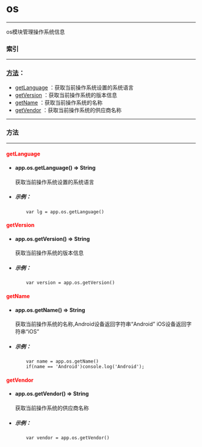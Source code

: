 # os
***

os模块管理操作系统信息



###	索引
***
###	[方法](#方法)：

*	[getLanguage](#getLanguage) ：获取当前操作系统设置的系统语言
*	[getVersion](#getVersion) ：获取当前操作系统的版本信息
*	[getName](#getName) ：获取当前操作系统的名称
*	[getVendor](#getVendor) ：获取当前操作系统的供应商名称

***
###	<div id="方法">方法</div>
***

#### <div id="getLanguage" style="color:red">getLanguage</div>
-	####	app.os.getLanguage()   ⇒ String
	获取当前操作系统设置的系统语言

-	#####	示例：

			var lg = app.os.getLanguage()

#### <div id="getVersion" style="color:red">getVersion</div>
-	####	app.os.getVersion()   ⇒ String
	获取当前操作系统的版本信息

-	#####	示例：

			var version = app.os.getVersion()

#### <div id="getName" style="color:red">getName</div>
-	####	app.os.getName()   ⇒ String
	获取当前操作系统的名称,Android设备返回字符串“Android” iOS设备返回字符串“iOS”

-	#####	示例：

			var name = app.os.getName()
			if(name == 'Android')console.log('Android');

#### <div id="getVendor" style="color:red">getVendor</div>
-	####	app.os.getVendor()   ⇒ String
	获取当前操作系统的供应商名称

-	#####	示例：

			var vendor = app.os.getVendor()

